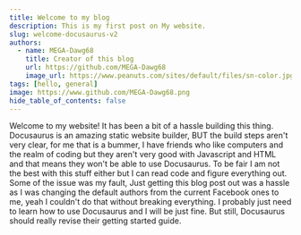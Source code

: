 ```yaml
---
title: Welcome to my blog
description: This is my first post on My website.
slug: welcome-docusaurus-v2
authors:
  - name: MEGA-Dawg68
    title: Creator of this blog
    url: https://github.com/MEGA-Dawg68
    image_url: https://www.peanuts.com/sites/default/files/sn-color.jpg
tags: [hello, general]
image: https://www.github.com/MEGA-Dawg68.png
hide_table_of_contents: false
---
```


Welcome to my website! It has been a bit of a hassle building this thing. 
Docusaurus is an amazing static website builder, BUT the build steps aren't 
very clear, for me that is a bummer, I have friends who like computers and 
the realm of coding but they aren't very good with Javascript and HTML and
that means they won't be able to use Docusaurus. To be fair I am not the 
best with this stuff either but I can read code and figure everything 
out. Some of the issue was my fault, Just getting this blog post out was a
hassle as I was changing the default authors from the current Facebook ones
to me, yeah I couldn't do that without breaking everything. I probably just
need to learn how to use Docusaurus and I will be just fine. But still, 
Docusaurus should really revise their getting started guide.